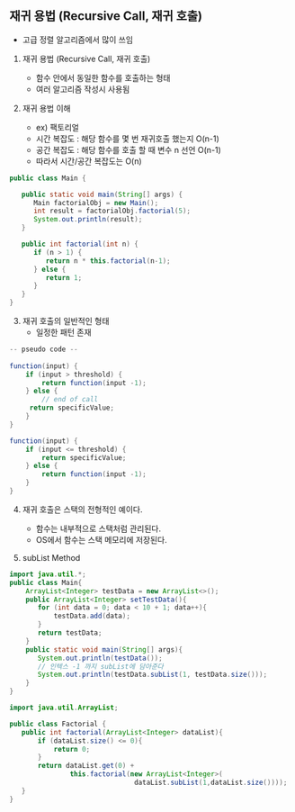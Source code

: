 ## 재귀 용법 (Recursive Call, 재귀 호출)

* 고급 정렬 알고리즘에서 많이 쓰임

1. 재귀 용법 (Recursive Call, 재귀 호출)
    * 함수 안에서 동일한 함수를 호출하는 형태
    * 여러 알고리즘 작성시 사용됨

2. 재귀 용법 이해
    * ex) 팩토리얼
    * 시간 복잡도 : 해당 함수를 몇 번 재귀호출 했는지 O(n-1)
    * 공간 복잡도 : 해당 함수를 호출 할 때 변수 n 선언 O(n-1) 
    * 따라서 시간/공간 복잡도는 O(n)

```java
public class Main {

   public static void main(String[] args) {
      Main factorialObj = new Main();
      int result = factorialObj.factorial(5);
      System.out.println(result);
   }

   public int factorial(int n) {
      if (n > 1) {
         return n * this.factorial(n-1);
      } else {
         return 1;
      }
   }
}
```

3. 재귀 호출의 일반적인 형태
   * 일정한 패턴 존재

```java
-- pseudo code -- 
        
function(input) {
    if (input > threshold) {
        return function(input -1);
    } else {
        // end of call
     return specificValue; 
    }
}

function(input) {
    if (input <= threshold) {
        return specificValue;
    } else {
        return function(input -1);
    }
}
```

4. 재귀 호출은 스택의 전형적인 예이다.
   * 함수는 내부적으로 스택처럼 관리된다.
   * OS에서 함수는 스택 메모리에 저장된다.

5. subList Method
```java
import java.util.*;
public class Main{
    ArrayList<Integer> testData = new ArrayList<>();
    public ArrayList<Integer> setTestData(){
       for (int data = 0; data < 10 + 1; data++){
           testData.add(data);
       }
       return testData;
    }
    public static void main(String[] args){
       System.out.println(testData());
       // 인텍스 -1 까지 subList에 담아준다
       System.out.println(testData.subList(1, testData.size()));
    }
}
```

```java
import java.util.ArrayList;

public class Factorial {
   public int factorial(ArrayList<Integer> dataList){
       if (dataList.size() <= 0){
           return 0;
       }
       return dataList.get(0) + 
               this.factorial(new ArrayList<Integer>(
                               dataList.subList(1,dataList.size())));
   }
}

```